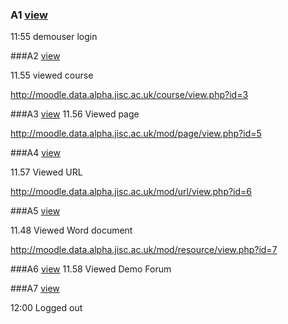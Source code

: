 ### A1 [view](A1.js)
11:55 demouser login 

###A2 [view](A2.js)

11.55 viewed course

http://moodle.data.alpha.jisc.ac.uk/course/view.php?id=3

###A3 [view](A3.js)
11.56 Viewed page

http://moodle.data.alpha.jisc.ac.uk/mod/page/view.php?id=5

###A4 [view](A4.js)

11.57  Viewed URL

http://moodle.data.alpha.jisc.ac.uk/mod/url/view.php?id=6

###A5 [view](A5.js)

11.48 Viewed Word document

http://moodle.data.alpha.jisc.ac.uk/mod/resource/view.php?id=7 

###A6  [view](A6.js)
11.58 Viewed Demo Forum


###A7 [view](A7.js)

12:00 Logged out
